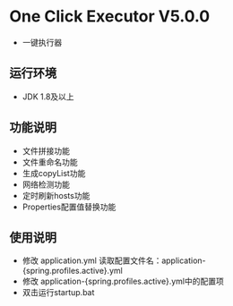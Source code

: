 # One Click Executor V5.0.0
+ 一键执行器
## 运行环境
+ JDK 1.8及以上
## 功能说明
+ 文件拼接功能
+ 文件重命名功能
+ 生成copyList功能
+ 网络检测功能
+ 定时刷新hosts功能
+ Properties配置值替换功能
## 使用说明
+ 修改 application.yml 读取配置文件名：application-{spring.profiles.active}.yml
+ 修改 application-{spring.profiles.active}.yml中的配置项
+ 双击运行startup.bat
